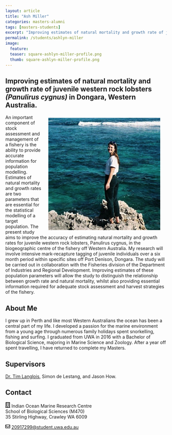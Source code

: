 ```yaml
---
layout: article
title: "Ash Miller"
categories: masters-alumni
tags: [masters-students]
excerpt: "Improving estimates of natural mortality and growth rate of juvenile western rock lobsters <i>(Panulirus cygnus)</i> in Dongara, Western Australia."
permalink: /students/ashlyn-miller
image:
  feature: 
  teaser: square-ashlyn-miller-profile.png
  thumb: square-ashlyn-miller-profile.png
---
```

## Improving estimates of natural mortality and growth rate of juvenile western rock lobsters *(Panulirus cygnus)* in Dongara, Western Australia.
<img src='/images/square-ashlyn-miller-profile.png' align='right' width="350" hspace="20" vspace="10">

An important component of stock assessment and management of a fishery is the ability to provide accurate information for population modelling. Estimates of natural mortality and growth rates are two parameters that are essential for the statistical modelling of a target population. The present study aims to improve the accuracy of estimating natural mortality and growth rates for juvenile western rock lobsters, Panulirus cygnus, in the biogeographic centre of the fishery off Western Australia. My research will involve intensive mark-recapture tagging of juvenile individuals over a six month period within specific sites off Port Denison, Dongara. The study will be carried out in collaboration with the Fisheries division of the Department of Industries and Regional Development. Improving estimates of these population parameters will allow the study to distinguish the relationship between growth rate and natural mortality, whilst also providing essential information required for adequate stock assessment and harvest strategies of the fishery.

## About Me
I grew up in Perth and like most Western Australians the ocean has been a central part of my life. I developed a passion for the marine environment from a young age through numerous family holidays spent snorkelling, fishing and surfing. I graduated from UWA in 2016 with a Bachelor of Biological Science, majoring in Marine Science and Zoology. After a year off spent travelling, I have returned to complete my Masters.

## Supervisors
[Dr. Tim Langlois](https://uwamegfisheries.github.io/researchers/tim-langlois/ "Tim Langlois"), Simon de Lestang, and Jason How.

## Contact
<img src='/images/icons/building-regular.svg' width="15px"> Indian Ocean Marine Research Centre <br>
School of Biological Sciences (M470)<br>
35 Stirling Highway, Crawley WA 6009</p>

<img src='/images/icons/envelope-regular.svg' width="15px"> <a href="mailto:20917299@student.uwa.edu.au">20917299@student.uwa.edu.au</a><br>
